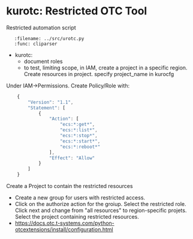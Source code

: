 # kurotc: Restricted OTC Tool

Restricted automation script

```{argparse}
   :filename: ../src/urotc.py
   :func: cliparser
```

- kurotc:
  - document roles
  - to test, limiting scope, in IAM, create a project in a specific region.  Create
    resources in project.  specify project_name in kurocfg


Under IAM->Permissions.
Create Policy/Role with:

```javascript
    {
        "Version": "1.1",
        "Statement": [
            {
                "Action": [
                    "ecs:*:get*",
                    "ecs:*:list*",
                    "ecs:*:stop*",
                    "ecs:*:start*",
                    "ecs:*:reboot*"
                ],
                "Effect": "Allow"
            }
        ]
    }
```

Create a Project to contain the restricted resources

- Create a new group for users with restricted access.
- Click on the authorize action for the groiup.  Select the restricted role.  Click next and
  change from "all resources" to region-specific projets.  Select the project containing restricted resources.
- https://docs.otc.t-systems.com/python-otcextensions/install/configuration.html



